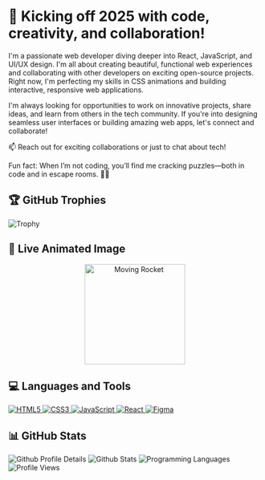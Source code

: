 # 🚀 Kicking off 2025 with code, creativity, and collaboration!

I'm a passionate web developer diving deeper into React, JavaScript, and UI/UX design. I'm all about creating beautiful, functional web experiences and collaborating with other developers on exciting open-source projects. Right now, I'm perfecting my skills in CSS animations and building interactive, responsive web applications.

I'm always looking for opportunities to work on innovative projects, share ideas, and learn from others in the tech community. If you're into designing seamless user interfaces or building amazing web apps, let's connect and collaborate!

📫 Reach out for exciting collaborations or just to chat about tech!

Fun fact: When I’m not coding, you’ll find me cracking puzzles—both in code and in escape rooms. 🧩🔐

## 🏆 GitHub Trophies

<!-- Display a single row of trophies (or fewer) -->
![Trophy](https://github-profile-trophy.vercel.app/?username=Cameron2525&theme=onedark&row=1&column=3)

## 🌟 Live Animated Image

<!-- A moving GIF as a live animated image -->
<p align="center">
  <img src="https://media.giphy.com/media/26xBwdIuRJiAIqHwA/giphy.gif" alt="Moving Rocket" width="200" />
</p>

## 💻 Languages and Tools
<p>
  <a href="https://cameron2525.github.io/Personal-Portfolio/" target="_blank">
    <img src="https://img.shields.io/badge/HTML5-%23E34F26.svg?style=flat-square&logo=html5&logoColor=white" alt="HTML5" />
  </a>
  <a href="https://cameron2525.github.io/Personal-Portfolio/" target="_blank">
    <img src="https://img.shields.io/badge/CSS3-%231572B6.svg?style=flat-square&logo=css3&logoColor=white" alt="CSS3" />
  </a>
  <a href="https://cameron2525.github.io/PokemonSearchApp/" target="_blank">
    <img src="https://img.shields.io/badge/JavaScript-%23F7DF1E.svg?style=flat-square&logo=javascript&logoColor=black" alt="JavaScript" />
  </a>
  <a href="https://reactjs.org/" target="_blank">
    <img src="https://img.shields.io/badge/React-%2361DAFB.svg?style=flat-square&logo=react&logoColor=black" alt="React" />
  </a>
  <a href="https://www.figma.com/" target="_blank">
    <img src="https://img.shields.io/badge/Figma-%23F24E1E.svg?style=flat-square&logo=figma&logoColor=white" alt="Figma" />
  </a>
</p>

## 📊 GitHub Stats
<section id="stats">
  <img src="https://github-profile-summary-cards.vercel.app/api/cards/profile-details?username=Cameron2525&theme=tokyonight" alt="Github Profile Details" />
  <img src="https://github-profile-summary-cards.vercel.app/api/cards/stats?username=Cameron2525&theme=tokyonight" alt="Github Stats" />
  <img src="https://github-profile-summary-cards.vercel.app/api/cards/repos-per-language?username=Cameron2525&theme=tokyonight" alt="Programming Languages" />
</section>

<div>
  <img src="https://komarev.com/ghpvc/?username=Cameron2525&color=blueviolet&style=plastic" alt="Profile Views" />
</div>

<section id="waka">
  <!-- Additional WakaTime stats can go here -->
</section>
